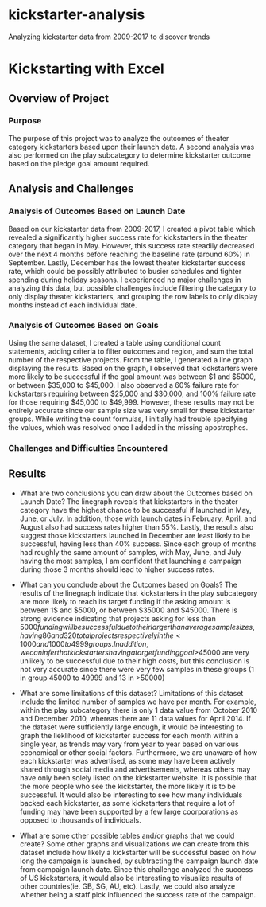 # kickstarter-analysis
Analyzing kickstarter data from 2009-2017 to discover trends
# Kickstarting with Excel

## Overview of Project

### Purpose
The purpose of this project was to analyze the outcomes of theater category kickstarters based upon their launch date. A second analysis was also performed on the play subcategory to determine kickstarter outcome based on the pledge goal amount required.

## Analysis and Challenges

### Analysis of Outcomes Based on Launch Date
Based on our kickstarter data from 2009-2017, I created a pivot table which revealed a significantly higher success rate for kickstarters in the theater category that began in May. However, this success rate steadily decreased over the next 4 months before reaching the baseline rate (around 60%) in September. Lastly, December has the lowest theater kickstarter success rate, which could be possibly attributed to busier schedules and tighter spending during holiday seasons. I experienced no major challenges in analyzing this data, but possible challenges include filtering the category to only display theater kickstarters, and grouping the row labels to only display months instead of each individual date.

### Analysis of Outcomes Based on Goals
Using the same dataset, I created a table using conditional count statements, adding criteria to filter outcomes and region, and sum the total number of the respective projects. From the table, I generated a line graph displaying the results. Based on the graph, I observed that kickstarters were more likely to be successful if the goal amount was between $1 and $5000, or between $35,000 to $45,000. I also observed a 60% failure rate for kickstarters requiring between $25,000 and $30,000, and 100% failure rate for those requiring $45,000 to $49,999. However, these results may not be entirely accurate since our sample size was very small for these kickstarter groups. While writing the count formulas, I initially had trouble specifying the values, which was resolved once I added in the missing apostrophes. 

### Challenges and Difficulties Encountered

## Results

- What are two conclusions you can draw about the Outcomes based on Launch Date?
The linegraph reveals that kickstarters in the theater category have the highest chance to be successful if launched in May, June, or July. In addition, those with launch dates in February, April, and August also had success rates higher than 55%. Lastly, the results also suggest those kickstarters launched in December are least likely to be successful, having less than 40% success. Since each group of months had roughly the same amount of samples, with May, June, and July having the most samples, I am confident that launching a campaign during those 3 months should lead to higher success rates.

- What can you conclude about the Outcomes based on Goals?
The results of the linegraph indicate that kickstarters in the play subcategory are more likely to reach its target funding if the asking amount is between 1$ and $5000, or between $35000 and $45000. There is strong evidence indicating that projects asking for less than $5000 funding will be successful due to their larger than average sample sizes, having 86 and 320 total projects respectively in the <1000 and 1000 to 4999 groups. In addition, we can infer that kickstarters having a target funding goal >$45000 are very unlikely to be successful due to their high costs, but this conclusion is not very accurate since there were very few samples in these groups (1 in group 45000 to 49999 and 13 in >50000)

- What are some limitations of this dataset?
Limitations of this dataset include the limited number of samples we have per month. For example, within the play subcategory there is only 1 data value from October 2010 and December 2010, whereas there are 11 data values for April 2014. If the dataset were sufficiently large enough, it would be interesting to graph the lieklihood of kickstarter success for each month within a single year, as trends may vary from year to year based on various economical or other social factors. Furthermore, we are unaware of how each kickstarter was advertised, as some may have been actively shared through social media and advertisements, whereas others may have only been solely listed on the kickstarter website. It is possible that the more people who see the kickstarter, the more likely it is to be successful. It would also be interesting to see how many individuals backed each kickstarter, as some kickstarters that require a lot of funding may have been supported by a few large coorporations as opposed to thousands of individuals.

- What are some other possible tables and/or graphs that we could create?
Some other graphs and visualizations we can create from this dataset include how likely a kickstarter will be successful based on how long the campaign is launched, by subtracting the campaign launch date from campaign launch date. Since this challenge analyzed the success of US kickstarters, it would also be interesting to visualize results of other countries(ie. GB, SG, AU, etc). Lastly, we could also analyze whether being a staff pick influenced the success rate of the campaign.
